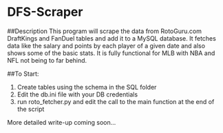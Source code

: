 # DFS-Scraper

##Description
This program will scrape the data from RotoGuru.com DraftKings and FanDuel tables and add it to a MySQL database. It fetches data like the salary and points by each player of a given date and also shows some of the basic stats.  It is fully functional for MLB with NBA and NFL not being to far behind.  

##To Start: 
1. Create tables using the schema in the SQL folder
2. Edit the db.ini file with your DB credentials
3. run roto_fetcher.py and edit the call to the main function at the end of the script

More detailed write-up coming soon... 


